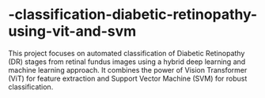 # -classification-diabetic-retinopathy-using-vit-and-svm
This project focuses on automated classification of Diabetic Retinopathy (DR) stages from retinal fundus images using a hybrid deep learning and machine learning approach. It combines the power of Vision Transformer (ViT) for feature extraction and Support Vector Machine (SVM) for robust classification.
